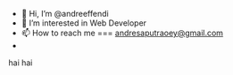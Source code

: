- 👋 Hi, I’m @andreeffendi
- 👀 I’m interested in Web Developer
- 📫 How to reach me === andresaputraoey@gmail.com
- 

<!---
andreeffendi/andreeffendi is a ✨ special ✨ repository because its `README.md` (this file) appears on your GitHub profile.
You can click the Preview link to take a look at your changes.
--->

hai hai

